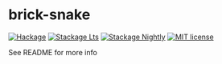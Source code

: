 # brick-snake

[![Hackage](https://img.shields.io/hackage/v/brick-snake.svg?logo=haskell)](https://hackage.haskell.org/package/brick-snake)
[![Stackage Lts](http://stackage.org/package/brick-snake/badge/lts)](http://stackage.org/lts/package/brick-snake)
[![Stackage Nightly](http://stackage.org/package/brick-snake/badge/nightly)](http://stackage.org/nightly/package/brick-snake)
[![MIT license](https://img.shields.io/badge/license-MIT-blue.svg)](LICENSE)

See README for more info
